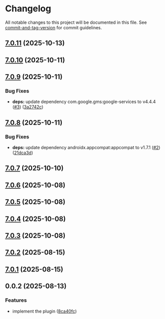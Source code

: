 # Changelog

All notable changes to this project will be documented in this file. See [commit-and-tag-version](https://github.com/absolute-version/commit-and-tag-version) for commit guidelines.

## [7.0.11](https://github.com/Cap-go/capacitor-persistent-account/compare/7.0.10...7.0.11) (2025-10-13)

## [7.0.10](https://github.com/Cap-go/capacitor-persistent-account/compare/7.0.9...7.0.10) (2025-10-11)

## [7.0.9](https://github.com/Cap-go/capacitor-persistent-account/compare/7.0.8...7.0.9) (2025-10-11)


### Bug Fixes

* **deps:** update dependency com.google.gms:google-services to v4.4.4 ([#3](https://github.com/Cap-go/capacitor-persistent-account/issues/3)) ([3a2742c](https://github.com/Cap-go/capacitor-persistent-account/commit/3a2742c8543bbe60a825a5b57e0be32435e1e162))

## [7.0.8](https://github.com/Cap-go/capacitor-persistent-account/compare/7.0.7...7.0.8) (2025-10-11)


### Bug Fixes

* **deps:** update dependency androidx.appcompat:appcompat to v1.7.1 ([#2](https://github.com/Cap-go/capacitor-persistent-account/issues/2)) ([21dca3d](https://github.com/Cap-go/capacitor-persistent-account/commit/21dca3d2dd74be39f65ffb5a3a51494267c89da7))

## [7.0.7](https://github.com/Cap-go/capacitor-persistent-account/compare/7.0.6...7.0.7) (2025-10-10)

## [7.0.6](https://github.com/Cap-go/capacitor-persistent-account/compare/7.0.5...7.0.6) (2025-10-08)

## [7.0.5](https://github.com/Cap-go/capacitor-persistent-account/compare/7.0.4...7.0.5) (2025-10-08)

## [7.0.4](https://github.com/Cap-go/capacitor-persistent-account/compare/7.0.3...7.0.4) (2025-10-08)

## [7.0.3](https://github.com/Cap-go/capacitor-persistent-account/compare/7.0.2...7.0.3) (2025-10-08)

## [7.0.2](https://github.com/Cap-go/capacitor-persistent-account/compare/7.0.1...7.0.2) (2025-08-15)

## [7.0.1](https://github.com/Cap-go/capacitor-persistent-account/compare/0.0.2...7.0.1) (2025-08-15)

## 0.0.2 (2025-08-13)


### Features

* implement the plugin ([8ca40fc](https://github.com/Cap-go/capacitor-persistent-account/commit/8ca40fc0ac9733a0783856274169278a8180f88e))
